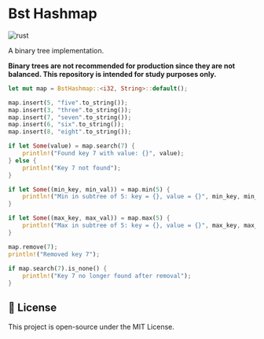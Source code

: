# Bst Hashmap

![rust](https://img.shields.io/badge/Rust-000000?style=for-the-badge&logo=rust&logoColor=white)

A binary tree implementation.

**Binary trees are not recommended for production since they are not balanced. This repository is intended for study purposes only.**

```rust
let mut map = BstHashmap::<i32, String>::default();

map.insert(5, "five".to_string());
map.insert(3, "three".to_string());
map.insert(7, "seven".to_string());
map.insert(6, "six".to_string());
map.insert(8, "eight".to_string());

if let Some(value) = map.search(7) {
    println!("Found key 7 with value: {}", value);
} else {
    println!("Key 7 not found");
}

if let Some((min_key, min_val)) = map.min(5) {
    println!("Min in subtree of 5: key = {}, value = {}", min_key, min_val);
}

if let Some((max_key, max_val)) = map.max(5) {
    println!("Max in subtree of 5: key = {}, value = {}", max_key, max_val);
}

map.remove(7);
println!("Removed key 7");
 
if map.search(7).is_none() {
    println!("Key 7 no longer found after removal");
}
```

## 📝 License

This project is open-source under the MIT License.
